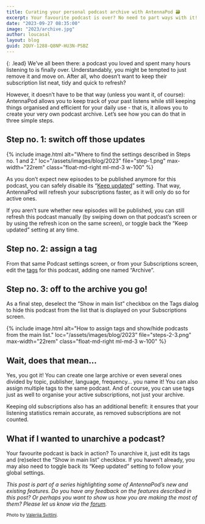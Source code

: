 ```yaml
---
title: Curating your personal podcast archive with AntennaPod 🗃
excerpt: Your favourite podcast is over? No need to part ways with it!
date: "2023-09-27 08:35:00"
image: "2023/archive.jpg"
author: loucasal
layout: blog
guid: 2QUY-1288-Q8NP-HU3N-PSBZ
---
```


{: .lead}
We’ve all been there: a podcast you loved and spent many hours listening to is finally over. Understandably, you might be tempted to just remove it and move on. After all, who doesn’t want to keep their subscription list neat, tidy and quick to refresh?

However, it doesn’t have to be that way (unless you want it, of course): AntennaPod allows you to keep track of your past listens while still keeping things organised and efficient for your daily use - that is, it allows you to create your very own podcast archive. Let’s see how you can do that in three simple steps.

## Step no. 1: switch off those updates

{% include image.html
   alt="Where to find the settings described in Steps no. 1 and 2."
   loc="/assets/images/blog/2023"
   file="step-1.png"
   max-width="22rem"
   class="float-md-right ml-md-3 w-100"
%}

As you don’t expect new episodes to be published anymore for this podcast, you can safely disable its “[Keep updated](https://antennapod.org/documentation/automation/refreshing-podcasts)” setting. That way, AntennaPod will refresh your subscriptions faster, as it will only do so for active ones.

If you aren’t sure whether new episodes will be published, you can still refresh this podcast manually (by swiping down on that podcast’s screen or by using the refresh icon on the same screen), or toggle back the “Keep updated” setting at any time.

## Step no. 2: assign a tag

From that same Podcast settings screen, or from your Subscriptions screen, edit the [tags](https://antennapod.org/documentation/subscriptions/subscription-groups) for this podcast, adding one named “Archive”.

## Step no. 3: off to the archive you go!

As a final step, deselect the “Show in main list” checkbox on the Tags dialog to hide this podcast from the list that is displayed on your Subscriptions screen.

{% include image.html
   alt="How to assign tags and show/hide podcasts from the main list."
   loc="/assets/images/blog/2023"
   file="steps-2-3.png"
   max-width="22rem"
   class="float-md-right ml-md-3 w-100"
%}

## Wait, does that mean…

Yes, you got it! You can create one large archive or even several ones divided by topic, publisher, language, frequency… you name it! You can also assign multiple tags to the same podcast. And of course, you can use tags just as well to organise your active subscriptions, not just your archive.

Keeping old subscriptions also has an additional benefit: it ensures that your listening statistics remain accurate, as removed subscriptions are not counted.

## What if I wanted to unarchive a podcast?

Your favourite podcast is back in action? To unarchive it, just edit its tags and (re)select the “Show in main list” checkbox. If you haven’t already, you may also need to toggle back its “Keep updated” setting to follow your global settings.

*This post is part of a series highlighting some of AntennaPod’s new and existing features. Do you have any feedback on the features described in this post? Or perhaps you want to show us how you are making the most of them? Please let us know via the [forum](https://forum.antennapod.org).*

<small>Photo by [Valeriia Svitlini](https://unsplash.com/@svitlini).</small>
